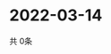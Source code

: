 # 2022-03-14
  共 0条

  <!-- BEGIN -->
  <!-- 最后更新时间Mon Mar 14 2022 19:03:17 GMT+0000 (Coordinated Universal Time) -->
  
  <!-- END -->
  
  